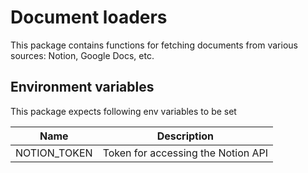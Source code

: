 # Document loaders

This package contains functions for fetching documents from various sources: Notion, Google Docs, etc.

## Environment variables

This package expects following env variables to be set

| Name         | Description                        |
| ------------ | ---------------------------------- |
| NOTION_TOKEN | Token for accessing the Notion API |
